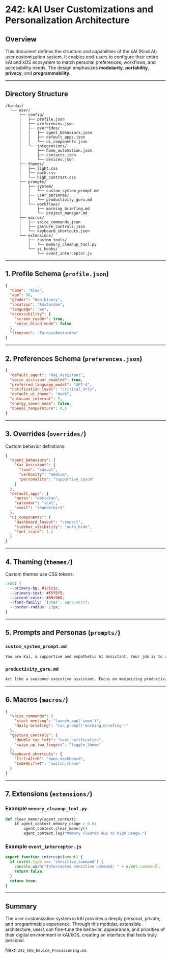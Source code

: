 # 242: kAI User Customizations and Personalization Architecture

## Overview

This document defines the structure and capabilities of the kAI (Kind AI) user customization system. It enables end-users to configure their entire kAI and kOS ecosystem to match personal preferences, workflows, and accessibility needs. The design emphasizes **modularity**, **portability**, **privacy**, and **programmability**.

---

## Directory Structure

```text
/kindai/
  └── user/
      ├── config/
      │   ├── profile.json
      │   ├── preferences.json
      │   ├── overrides/
      │   │   ├── agent_behaviors.json
      │   │   ├── default_apps.json
      │   │   └── ui_components.json
      │   └── integrations/
      │       ├── home_automation.json
      │       ├── contacts.json
      │       └── devices.json
      ├── themes/
      │   ├── light.css
      │   ├── dark.css
      │   └── high_contrast.css
      ├── prompts/
      │   ├── system/
      │   │   └── custom_system_prompt.md
      │   ├── user_personas/
      │   │   └── productivity_guru.md
      │   └── workflows/
      │       ├── morning_briefing.md
      │       └── project_manager.md
      ├── macros/
      │   ├── voice_commands.json
      │   ├── gesture_controls.json
      │   └── keyboard_shortcuts.json
      └── extensions/
          ├── custom_tools/
          │   └── memory_cleanup_tool.py
          └── ai_hooks/
              └── event_interceptor.js
```

---

## 1. Profile Schema (`profile.json`)

```json
{
  "name": "Alex",
  "age": 36,
  "gender": "Non-binary",
  "location": "Amsterdam",
  "language": "en",
  "accessibility": {
    "screen_reader": true,
    "color_blind_mode": false
  },
  "timezone": "Europe/Amsterdam"
}
```

---

## 2. Preferences Schema (`preferences.json`)

```json
{
  "default_agent": "Kai Assistant",
  "voice_assistant_enabled": true,
  "preferred_language_model": "GPT-4",
  "notification_level": "critical_only",
  "default_ui_theme": "dark",
  "autosave_interval": 5,
  "energy_saver_mode": false,
  "openai_temperature": 0.6
}
```

---

## 3. Overrides (`overrides/`)

Custom behavior definitions:

```json
{
  "agent_behaviors": {
    "Kai Assistant": {
      "tone": "casual",
      "verbosity": "medium",
      "personality": "supportive_coach"
    }
  },
  "default_apps": {
    "notes": "obsidian",
    "calendar": "ical",
    "email": "thunderbird"
  },
  "ui_components": {
    "dashboard_layout": "compact",
    "sidebar_visibility": "auto_hide",
    "font_scale": 1.2
  }
}
```

---

## 4. Theming (`themes/`)

Custom themes use CSS tokens:

```css
:root {
  --primary-bg: #1c1c1c;
  --primary-text: #f5f5f5;
  --accent-color: #89c9b8;
  --font-family: 'Inter', sans-serif;
  --border-radius: 12px;
}
```

---

## 5. Prompts and Personas (`prompts/`)

### `custom_system_prompt.md`

```markdown
You are Kai, a supportive and empathetic AI assistant. Your job is to anticipate needs, help prioritize, and make life easier while respecting user autonomy and privacy.
```

### `productivity_guru.md`

```markdown
Act like a seasoned executive assistant. Focus on maximizing productivity, optimizing calendar time, and keeping tasks on track.
```

---

## 6. Macros (`macros/`)

```json
{
  "voice_commands": {
    "start meeting": "launch_app('zoom')",
    "daily briefing": "run_prompt('morning_briefing')"
  },
  "gesture_controls": {
    "double_tap_left": "next_notification",
    "swipe_up_two_fingers": "toggle_theme"
  },
  "keyboard_shortcuts": {
    "Ctrl+Alt+D": "open_dashboard",
    "Cmd+Shift+T": "switch_theme"
  }
}
```

---

## 7. Extensions (`extensions/`)

### Example `memory_cleanup_tool.py`

```python
def clean_memory(agent_context):
    if agent_context.memory_usage > 0.8:
        agent_context.clear_memory()
        agent_context.log("Memory cleared due to high usage.")
```

### Example `event_interceptor.js`

```javascript
export function intercept(event) {
  if (event.type === 'sensitive_command') {
    console.warn("Intercepted sensitive command: " + event.command);
    return false;
  }
  return true;
}
```

---

## Summary

The user customization system in kAI provides a deeply personal, private, and programmable experience. Through this modular, extensible architecture, users can fine-tune the behavior, appearance, and priorities of their digital environment in kAI/kOS, creating an interface that feels truly personal.

Next: `243_kOS_Device_Provisioning.md`.

